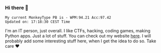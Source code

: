 ### Hi there 👋
<!-- PB START -->
```
My current MonkeyType PB is - WPM:94.21 Acc:97.42
Updated on: 17:18:30 CEST Time
```
<!-- PB END -->
I'm an IT person, just overall. I like CTFs, hacking, coding games, making Python apps. Just a lot of stuff.
You can check out my website [here](https://skill3472.github.io/).
I will probably add some interesting stuff here, when I get the idea to do so. Take care ❤️
